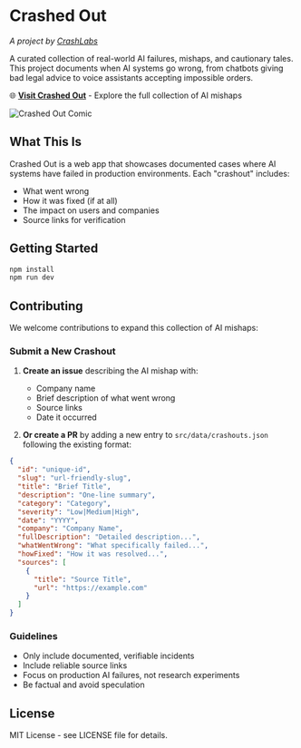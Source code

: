 # Crashed Out

*A project by [CrashLabs](https://crashlabs.ai)*

A curated collection of real-world AI failures, mishaps, and cautionary tales. This project documents when AI systems go wrong, from chatbots giving bad legal advice to voice assistants accepting impossible orders.

🌐 **[Visit Crashed Out](https://crashedout.ai)** - Explore the full collection of AI mishaps


![Crashed Out Comic](https://assets.crashedout.ai/crashout-comic.jpg "comic")
## What This Is

Crashed Out is a web app that showcases documented cases where AI systems have failed in production environments. Each "crashout" includes:

- What went wrong
- How it was fixed (if at all)
- The impact on users and companies
- Source links for verification

## Getting Started

```bash
npm install
npm run dev
```

## Contributing

We welcome contributions to expand this collection of AI mishaps:

### Submit a New Crashout

1. **Create an issue** describing the AI mishap with:
   - Company name
   - Brief description of what went wrong
   - Source links
   - Date it occurred

2. **Or create a PR** by adding a new entry to `src/data/crashouts.json` following the existing format:

```json
{
  "id": "unique-id",
  "slug": "url-friendly-slug",
  "title": "Brief Title",
  "description": "One-line summary",
  "category": "Category",
  "severity": "Low|Medium|High",
  "date": "YYYY",
  "company": "Company Name",
  "fullDescription": "Detailed description...",
  "whatWentWrong": "What specifically failed...",
  "howFixed": "How it was resolved...",
  "sources": [
    {
      "title": "Source Title",
      "url": "https://example.com"
    }
  ]
}
```

### Guidelines

- Only include documented, verifiable incidents
- Include reliable source links
- Focus on production AI failures, not research experiments
- Be factual and avoid speculation

## License

MIT License - see LICENSE file for details.

